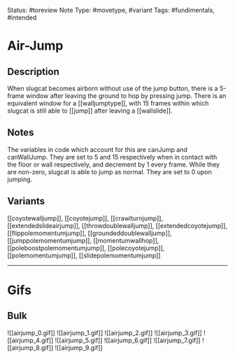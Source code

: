 Status: #toreview
Note Type: #movetype, #variant
Tags: #fundimentals, #intended

# Air-Jump
## Description
When slugcat becomes airborn without use of the jump button, there is a 5-frame window after leaving the ground to hop by pressing jump. There is an equivalent window for a [[walljumptype]], with 15 frames within which slugcat is still able to [[jump]] after leaving a [[wallslide]].

## Notes
The variables in code which account for this are canJump and canWallJump. They are set to 5 and 15 respectively when in contact with the floor or wall respectively, and decrement by 1 every frame. While they are non-zero, slugcat is able to jump as normal. They are set to 0 upon jumping.

## Variants
[[coyotewalljump]], [[coyotejump]], [[crawlturnjump]], [[extendedslideairjump]], [[throwdoublewalljump]], [[extendedcoyotejump]], [[flippolemomentumjump]], [[groundeddoublewalljump]], [[jumppolemomentumjump]], [[momentumwallhop]], [[poleboostpolemomentumjump]], [[polecoyotejump]], [[polemomentumjump]], [[slidepolemomentumjump]]

___
# Gifs
## Bulk
![[airjump_0.gif]]
![[airjump_1.gif]]
![[airjump_2.gif]]
![[airjump_3.gif]]
![[airjump_4.gif]]
![[airjump_5.gif]]
![[airjump_6.gif]]
![[airjump_7.gif]]
![[airjump_8.gif]]
![[airjump_9.gif]]